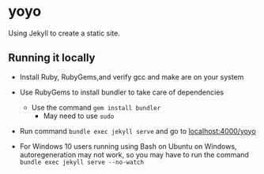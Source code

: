 # yoyo

Using Jekyll to create a static site.

## Running it locally
* Install Ruby, RubyGems,and verify gcc and make are on your system
* Use RubyGems to install bundler to take care of dependencies
    * Use the command `gem install bundler`
        * May need to use `sudo`
* Run command `bundle exec jekyll serve` and go to [localhost:4000/yoyo](http://localhost:4000/yoyo/)

* For Windows 10 users running using Bash on Ubuntu on Windows, autoregeneration may not work, so you may have to run the command `bundle exec jekyll serve --no-watch`
